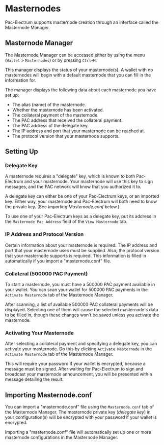 # Masternodes

Pac-Electrum supports masternode creation through an interface called the Masternode Manager.

## Masternode Manager

The Masternode Manager can be accessed either by using the menu (`Wallet` > `Masternodes`) or
by pressing `Ctrl+M`.

This manager displays the status of your masternode(s). A wallet with no masternodes will begin
with a default masternode that you can fill in the information for.

The manager displays the following data about each masternode you have set up:

- The alias (name) of the masternode.
- Whether the masternode has been activated.
- The collateral payment of the masternode.
- The PAC address that received the collateral payment.
- The PAC address of the delegate key.
- The IP address and port that your masternode can be reached at.
- The protocol version that your masternode supports.

## Setting Up

### Delegate Key

A masternode requires a "delegate" key, which is known to both Pac-Electrum and your masternode.
Your masternode will use this key to sign messages, and the PAC network will know that you authorized
it to.

A delegate key can either be one of your Pac-Electrum keys, or an imported key. Either way, your masternode
and Pac-Electrum will both need to know the private key. (See *Importing Masternode.conf* below.)

To use one of your Pac-Electrum keys as a delegate key, put its address in the `Masternode Pac Address`
field of the `View Masternode` tab.

### IP Address and Protocol Version

Certain information about your masternode is required. The IP address and port that your masternode uses
must be supplied. Also, the protocol version that your masternode supports is required. This information is filled
in automatically if you import a "masternode.conf" file.

### Collateral (500000 PAC Payment)

To start a masternode, you must have a 500000 PAC payment available in your wallet.
You can scan your wallet for 500000 PAC payments in the `Activate Masternode` tab of the Masternode
Manager.

After scanning, a list of available 500000 PAC collateral payments will be displayed. Selecting one
of them will cause the selected masternode's data to be filled in, though these changes won't be saved
unless you activate the masternode.

### Activating Your Masternode

After selecting a collateral payment and specifying a delegate key, you can activate your masternode.
Do this by clicking `Activate Masternode` in the `Activate Masternode` tab of the Masternode Manager.

This will require your password if your wallet is encrypted, because a message must be signed. After
waiting for Pac-Electrum to sign and broadcast your masternode announcement, you will be presented with
a message detailing the result.

## Importing Masternode.conf

You can import a "masternode.conf" file using the `Masternode.conf` tab of the Masternode Manager.
The masternode private key (*delegate key*) in your configuration(s) will be encrypted with your
password if your wallet is encrypted.

Importing a "masternode.conf" file will automatically set up one or more masternode configurations in
the Masternode Manager.
